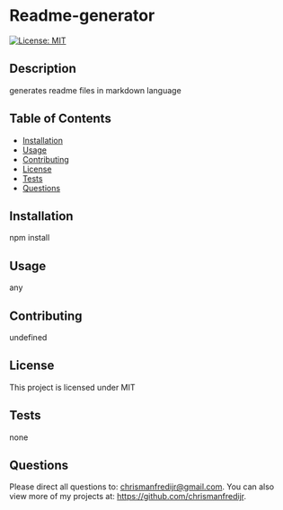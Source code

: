 # Readme-generator
  [![License: MIT](https://img.shields.io/badge/License-MIT-yellow.svg)](https://opensource.org/licenses/MIT)
  ## Description 
  generates readme files in markdown language
  ## Table of Contents
  * [Installation](#installation)
  * [Usage](#usage)
  * [Contributing](#contributing)
  * [License](#license)
  * [Tests](#tests)
  * [Questions](#questions)

  
  ## Installation 
  npm install
  
  ## Usage 
  any
  
  ## Contributing 
  undefined
  
  ## License 
  This project is licensed under MIT
  
  ## Tests
  none
  
  ## Questions
  Please direct all questions to: chrismanfredijr@gmail.com. 
  You can also view more of my projects at: https://github.com/chrismanfredijr.
